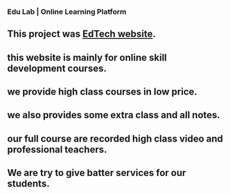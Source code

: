 ### Edu Lab | Online Learning Platform

## This project was [EdTech website](https://edu-lab-pranto.netlify.app/).

## this website is mainly for online skill development courses.

## we provide high class courses in low price.

## we also provides some extra class and all notes.

## our full course are recorded high class video and professional teachers.

## We are try to give batter services for our students.
